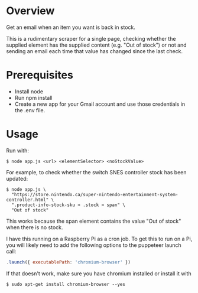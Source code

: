 # Overview 
Get an email when an item you want is back in stock.

This is a rudimentary scraper for a single page, checking whether the supplied element has the supplied content (e.g. "Out of stock") or not and sending an email each time that value has changed since the last check.

# Prerequisites
* Install node  
* Run npm install  
* Create a new app for your Gmail account and use those credentials in the .env file.  

# Usage
Run with: 
```
$ node app.js <url> <elementSelector> <noStockValue>
```

For example, to check whether the switch SNES controller stock has been updated:
```
$ node app.js \ 
  "https://store.nintendo.ca/super-nintendo-entertainment-system-controller.html" \ 
  ".product-info-stock-sku > .stock > span" \ 
  "Out of stock"
```

This works because the span element contains the value "Out of stock" when there is no stock.


I have this running on a Raspberry Pi as a cron job. To get this to run on a Pi, you will likely need to add the following options to the puppeteer launch call:

```javascript
.launch({ executablePath: 'chromium-browser' })
```

If that doesn't work, make sure you have chromium installed or install it with
```
$ sudo apt-get install chromium-browser --yes
```

